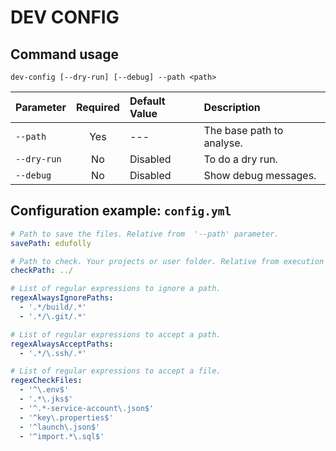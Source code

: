 # DEV CONFIG

## Command usage

```shell
dev-config [--dry-run] [--debug] --path <path>
```

| Parameter   | Required | Default Value | Description               |
| :---------- | :------: | :------------ | :------------------------ |
| `--path`    |   Yes    | ---           | The base path to analyse. |
| `--dry-run` |    No    | Disabled      | To do a dry run.          |
| `--debug`   |    No    | Disabled      | Show debug messages.      |

## Configuration example: `config.yml`

```yaml
# Path to save the files. Relative from  '--path' parameter.
savePath: edufolly

# Path to check. Your projects or user folder. Relative from execution '--path' parameter.
checkPath: ../

# List of regular expressions to ignore a path.
regexAlwaysIgnorePaths:
  - '.*/build/.*'
  - '.*/\.git/.*'

# List of regular expressions to accept a path.
regexAlwaysAcceptPaths:
  - '.*/\.ssh/.*'

# List of regular expressions to accept a file.
regexCheckFiles:
  - '^\.env$'
  - '.*\.jks$'
  - '^.*-service-account\.json$'
  - '^key\.properties$'
  - '^launch\.json$'
  - '^import.*\.sql$'
```
